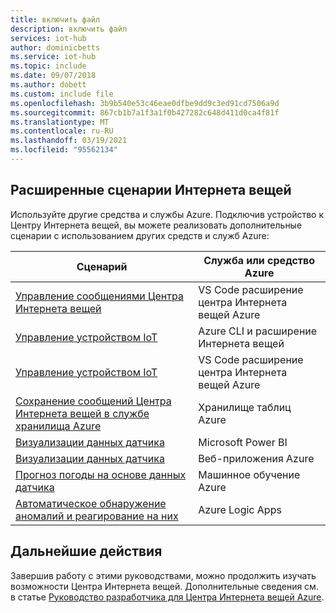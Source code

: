 ```yaml
---
title: включить файл
description: включить файл
services: iot-hub
author: dominicbetts
ms.service: iot-hub
ms.topic: include
ms.date: 09/07/2018
ms.author: dobett
ms.custom: include file
ms.openlocfilehash: 3b9b540e53c46eae0dfbe9dd9c3ed91cd7506a9d
ms.sourcegitcommit: 867cb1b7a1f3a1f0b427282c648d411d0ca4f81f
ms.translationtype: MT
ms.contentlocale: ru-RU
ms.lasthandoff: 03/19/2021
ms.locfileid: "95562134"
---
```

## <a name="extended-iot-scenarios"></a>Расширенные сценарии Интернета вещей

Используйте другие средства и службы Azure. Подключив устройство к Центру Интернета вещей, вы можете реализовать дополнительные сценарии с использованием других средств и служб Azure:

| Сценарий                                                   | Служба или средство Azure              |
|----------------------------------------------------------- |------------------------------------|
| [Управление сообщениями Центра Интернета вещей](../articles/iot-hub/iot-hub-vscode-iot-toolkit-cloud-device-messaging.md)                  | VS Code расширение центра Интернета вещей Azure|
| [Управление устройством IoT](../articles/iot-hub/iot-hub-device-management-iot-extension-azure-cli-2-0.md)                        | Azure CLI и расширение Интернета вещей    |
| [Управление устройством IoT](../articles/iot-hub/iot-hub-device-management-iot-toolkit.md)                | VS Code расширение центра Интернета вещей Azure|
| [Сохранение сообщений Центра Интернета вещей в службе хранилища Azure](../articles/iot-hub/tutorial-routing.md#route-to-a-storage-account)  | Хранилище таблиц Azure                |
| [Визуализации данных датчика](../articles/iot-hub/iot-hub-live-data-visualization-in-power-bi.md)                      | Microsoft Power BI                 |
| [Визуализации данных датчика](../articles/iot-hub/iot-hub-live-data-visualization-in-web-apps.md)                      | Веб-приложения Azure                     |
| [Прогноз погоды на основе данных датчика](../articles/iot-hub/iot-hub-weather-forecast-machine-learning.md)      | Машинное обучение Azure             |
| [Автоматическое обнаружение аномалий и реагирование на них](../articles/iot-hub/iot-hub-monitoring-notifications-with-azure-logic-apps.md) | Azure Logic Apps                   |

## <a name="next-steps"></a>Дальнейшие действия

Завершив работу с этими руководствами, можно продолжить изучать возможности Центра Интернета вещей. Дополнительные сведения см. в статье [Руководство разработчика для Центра Интернета вещей Azure](../articles/iot-hub/iot-hub-devguide.md).